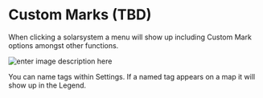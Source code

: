# Custom Marks (TBD)

When clicking a solarsystem a menu will show up including Custom Mark options amongst other functions.

![enter image description here](https://raw.githubusercontent.com/Risingson/eedocs/master/docs/images/menus/custom-marks-400.png)

You can name tags within Settings. If a named tag appears on a map it will show up in the Legend.
<!--stackedit_data:
eyJoaXN0b3J5IjpbLTYyMzcwNDU3NiwtNTA4NTkzNjQ1LC02Mj
YwMzQ4ODcsMTY5NTY0NDg1MiwxNTIzNjY4OTk4XX0=
-->